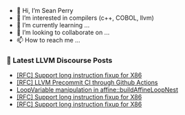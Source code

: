 - 👋 Hi, I’m Sean Perry
- 👀 I’m interested in compilers (c++, COBOL, llvm)
- 🌱 I’m currently learning ...
- 💞️ I’m looking to collaborate on ...
- 📫 How to reach me ...

<!---
s66perry/s66perry is a ✨ special ✨ repository because its `README.md` (this file) appears on your GitHub profile.
You can click the Preview link to take a look at your changes.
--->
### 📕 Latest LLVM Discourse Posts

<!-- DISCOURSE-LLVM:START -->
- [[RFC] Support long instruction fixup for X86](https://discourse.llvm.org/t/rfc-support-long-instruction-fixup-for-x86/76539#post_3)
- [[RFC] LLVM Precommit CI through Github Actions](https://discourse.llvm.org/t/rfc-llvm-precommit-ci-through-github-actions/76456?page=2#post_27)
- [LoopVariable manipulation in affine::buildAffineLoopNest](https://discourse.llvm.org/t/loopvariable-manipulation-in-affine-buildaffineloopnest/76536#post_2)
- [[RFC] Support long instruction fixup for X86](https://discourse.llvm.org/t/rfc-support-long-instruction-fixup-for-x86/76539#post_2)
- [[RFC] Support long instruction fixup for X86](https://discourse.llvm.org/t/rfc-support-long-instruction-fixup-for-x86/76539#post_1)
<!-- DISCOURSE-LLVM:END -->
